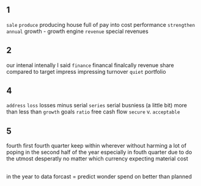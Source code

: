 ## 1
`sale`
`produce` producing
house full of
pay into
cost performance
`strengthen`
`annual`
growth - growth engine
`revenue` special revenues

## 2
our
intenal intenally
I said
`finance` financal finalcally
revenue share
compared to target
impress impressing turnover
`quiet`
portfolio

## 4
`address`
`loss` losses
minus
serial `series` serial busniess
(a little bit) more than  less than
`growth` goals
`ratio`
free cash flow
`secure` v.
`acceptable`


## 5
fourth first
fourth quarter
keep within
wherever
without harming
a lot of
poping in
the second half of the year
especially
in fouth quarter
due to
do the utmost
desperatly
no matter which currency
expecting
material cost

## 
in the year to data
forcast  = predict
wonder
spend on
better than planned


